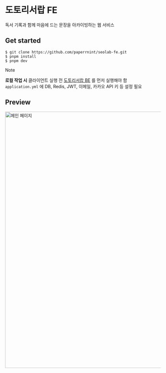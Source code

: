 # 도토리서랍 FE

독서 기록과 함께 마음에 드는 문장을 아카이빙하는 웹 서비스

## Get started

```
$ git clone https://github.com/paperrnint/seolab-fe.git
$ pnpm install
$ pnpm dev
```


> [!NOTE]  
> **로컬 작업 시** 클라이언트 실행 전 [도토리서랍 BE](https://github.com/paperrnint/seolab-be) 를 먼저 실행해야 함   
> `application.yml` 에 DB, Redis, JWT, 이메일, 카카오 API 키 등 설정 필요 


## Preview 

<img width="1050" height="828" alt="메인 페이지" src="https://github.com/user-attachments/assets/8e8ca107-6dc4-4cb7-8b80-ffcb7d74496a" />

